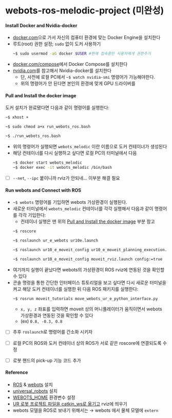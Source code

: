 # webots-ros-melodic-project (미완성)

#### Install Docker and Nvidia-docker 
* [docker.com](https://docs.docker.com/engine/install/ubuntu/)으로 가서 자신의 컴퓨터 환경에 맞는 Docker Engine을 설치한다 
* 루트(root) 권한 설정; ```sudo``` 없이 도커 사용하기 
  ``` bash
  ~$ sudo usermod -aG docker $USER #현재 접속중인 사용자에게 권한주기 
  ```
* [docker.com/compose](https://docs.docker.com/compose/install/)에서 Docker Compose를 설치한다 
* [nvidia.com](https://docs.nvidia.com/datacenter/cloud-native/container-toolkit/install-guide.html#docker)를 참고해서 Nvidia-docker를 설치한다 
  * 단, 사전에 로컬 PC에서 ```~$ watch nvidia-smi``` 명령어가 가능해야한다. 
  * 위의 명령어가 안 된다면 본인의 환경에 맞게 GPU 드라이버를 


#### Pull and Install the docker image 
도커 설치가 완료됐다면 다음과 같이 명령어를 실행한다: 
```bash 
~$ xhost + 

~$ sudo chmod a+x run_webots_ros.bash

~$ ./run_webots_ros.bash
```
* 위의 명령어가 실행되면 ```webots_melodic``` 이란 이름으로 도커 컨테이너가 생성된다 
* 해당 컨테이너를 다시 실행하고 싶다면 로컬 PC의 터미널에서 다음
  ``` bash
  ~$ docker start webots_melodic 
  ~$ docker exec -it webots_melodic /bin/bash
  ```


- [ ] ```--net```, ```--ipc``` 붙이니까 rviz가 안되네... 이부분 해결 필요 



#### Run webots and Connect with ROS 

* ```~$ webots``` 명령어를 기입하면 webots 가상환경이 실행된다. 
* 새로운 터미널에서 ```webots_melodic``` 컨테이너를 각각 실행해서 다음과 같이 명령어를 각각 기입한다: 
  * 컨테이너 실행은 맨 위의 [Pull and Install the docker image](https://github.com/DoranLyong/webots-ros-melodic-project/blob/main/README.md#pull-and-install-the-docker-image) 부분 참고 
  ```bash 
  ~$ roscore
  
  ~$ roslaunch ur_e_webots ur10e.launch
  
  ~$ roslaunch ur10_e_moveit_config ur10_e_moveit_planning_execution.launch
  
  ~$ roslaunch ur10_e_moveit_config moveit_rviz.launch config:=true   
  ```
* 여기까지 실행이 끝났다면 webots의 가상환경이 ROS rviz에 연동된 것을 확인할 수 있다 
* 콘솔 명령을 통한 간단한 인터페이스 튜토리얼을 보고 싶다면 다시 새로운 터미널을 켜고 해당 도커 컨테이너를 실행한 뒤 다음 ROS 패키지를 실행한다: 
  ```bash
  ~$ rosrun moveit_tutorials move_webots_ur_e_python_interface.py  
  ```
  * ```x, y, z``` 좌표를 입력하면 moveit 상의 머니퓰레이터가 움직이면서 webots 가상환경과 연동된 것을 확인할 수 있다 
  * (ex) ```0.8, -0.3, 0.8``` 
  



- [ ] 추후 ```roslaunch```로 명령어를 간소화 시키자 
- [ ] 로컬 PC의 ROS와 도커 컨테이너 상의 ROS가 서로 같은 roscore에 연결되도록 수정 
- [ ] 로봇 핸드의 pick-up 기능 코드 추가 




#### Reference 
* [ROS](http://wiki.ros.org/Distributions) & [webots](https://cyberbotics.com/) 설치 
* [universal_robots](http://wiki.ros.org/universal_robots) 설치 
* [WEBOTS_HOME](https://cyberbotics.com/doc/guide/tutorial-8-using-ros) 환경변수 설정 
* [UR 로봇 프로젝트 파일을 catkin_ws로 옮기고](https://cyberbotics.com/doc/guide/ure) rviz에 띄우기 
* webots 모델을 ROS로 보내기 위해서는 → webots 에서 물체 모델에 ```extern```
